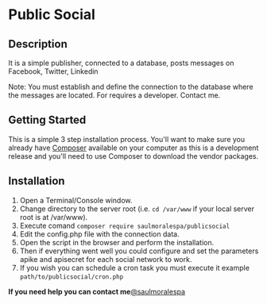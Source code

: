 Public Social
===========
## Description
It is a simple publisher, connected to a database, posts messages on Facebook, Twitter, Linkedin

Note: You must establish and define the connection to the database where the messages are located. For requires a developer. Contact me.

## Getting Started
This is a simple 3 step installation process. You'll want to make sure you already have [Composer](http://getcomposer.org) available on your computer as this is a development release and you'll need to use Composer to download the vendor packages.

## Installation
1. Open a Terminal/Console window.
2. Change directory to the server root (i.e. `cd /var/www` if your local server root is at /var/www).
3. Execute comand `composer require saulmoralespa/publicsocial`
4. Edit the config.php file with the connection data.
5. Open the script in the browser and perform the installation.
6. Then if everything went well you could configure and set the parameters apike and apisecret for each social network to work.
7. If you wish you can schedule a cron task you must execute it example `path/to/publicsocial/cron.php`


**If you need help you can contact me**<a href="https://saulmoalespa.com">@saulmoralespa</a>